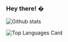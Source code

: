 ### Hey there! �


![Github stats](https://github-readme-stats.vercel.app/api?username=talentdev2020&theme=algolia&hide=html&show_icons=true&langs_count=6&count_private=true)

![Top Languages Card](https://github-readme-stats.vercel.app/api/top-langs/?username=talentdev2020&layout=compact)

<!--
**talentdev2020/talentdev2020** is a ✨ _special_ ✨ repository because its `README.md` (this file) appears on your GitHub profile.

Here are some ideas to get you started:

- � I’m currently working on ...
- � I’m currently learning ...
- � I’m looking to collaborate on ...
- � I’m looking for help with ...
- � Ask me about ...
- � How to reach me: ...
- � Pronouns: ...
- ⚡ Fun fact: ...
-->
